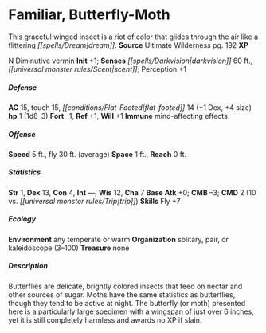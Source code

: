 ﻿---
cssclass: [monsters]

---

# Familiar, Butterfly-Moth
This graceful winged insect is a riot of color that glides through the air like a flittering _[[spells/Dream|dream]]_.
**Source** Ultimate Wilderness pg. 192
**XP** 

N Diminutive vermin
**Init** +1; **Senses** _[[spells/Darkvision|darkvision]]_ 60 ft., _[[universal monster rules/Scent|scent]]_; Perception +1

##### Defense

**AC** 15, touch 15, _[[conditions/Flat-Footed|flat-footed]]_ 14 (+1 Dex, +4 size)
**hp** 1 (1d8–3)
**Fort** –1, **Ref** +1, **Will** +1
**Immune** mind-affecting effects

##### Offense
**Speed** 5 ft., fly 30 ft. (average)
**Space** 1 ft., **Reach** 0 ft.

##### Statistics
**Str** 1, **Dex** 13, **Con** 4, **Int** —, **Wis** 12, **Cha** 7
**Base Atk** +0; **CMB** –3; **CMD** 2 (10 vs. _[[universal monster rules/Trip|trip]]_)
**Skills** Fly +7

##### Ecology

**Environment** any temperate or warm
**Organization** solitary, pair, or kaleidoscope (3–100)
**Treasure** none

##### Description

Butterflies are delicate, brightly colored insects that feed on nectar and other sources of sugar. Moths have the same statistics as butterflies, though they tend to be active at night. The butterfly (or moth) presented here is a particularly large specimen with a wingspan of just over 6 inches, yet it is still completely harmless and awards no XP if slain.